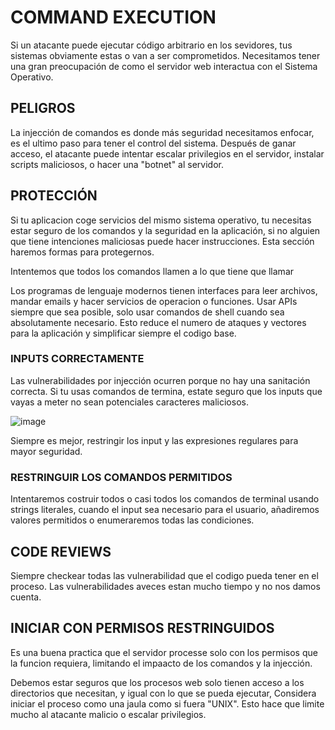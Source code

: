 # COMMAND EXECUTION

Si un atacante puede ejecutar código arbitrario en los sevidores, tus sistemas obviamente estas o van a ser comprometidos. Necesitamos tener una gran preocupación de como el servidor web interactua con el Sistema Operativo.

## PELIGROS

La injección de comandos es donde más seguridad necesitamos enfocar, es el ultimo paso para tener el control del sistema. Después de ganar acceso, el atacante puede intentar escalar privilegios en el servidor, instalar scripts maliciosos, o hacer una "botnet" al servidor.

## PROTECCIÓN

Si tu aplicacion coge servicios del mismo sistema operativo, tu necesitas estar seguro de los comandos y la seguridad en la aplicación, si no alguien que tiene intenciones maliciosas puede hacer instrucciones. Esta sección haremos formas para protegernos.

Intentemos que todos los comandos llamen a lo que tiene que llamar

Los programas de lenguaje modernos tienen interfaces para leer archivos, mandar emails y hacer servicios de operacion o funciones. Usar APIs siempre que sea posible, solo usar comandos de shell cuando sea absolutamente necesario. Esto reduce el numero de ataques y vectores para la aplicación y simplificar siempre el codigo base.

### INPUTS CORRECTAMENTE

Las vulnerabilidades por injección ocurren porque no hay una sanitación correcta. Si tu usas comandos de termina, estate seguro que los inputs que vayas a meter no sean potenciales caracteres maliciosos.

![image](https://github.com/pons-rgb/vuln/assets/174595469/1e7b28d0-4d52-418e-86eb-386338069d12)

Siempre es mejor, restringir los input y las expresiones regulares para mayor seguridad.

### RESTRINGUIR LOS COMANDOS PERMITIDOS

Intentaremos costruir todos o casi todos los comandos de terminal usando strings literales, cuando el input sea necesario para el usuario, añadiremos valores permitidos o enumeraremos todas las condiciones.

## CODE REVIEWS

Siempre checkear todas las vulnerabilidad que el codigo pueda tener en el proceso. Las vulnerabilidades aveces estan mucho tiempo y no nos damos cuenta.

## INICIAR CON PERMISOS RESTRINGUIDOS

Es una buena practica que el servidor processe solo con los permisos que la funcion requiera, limitando el impaacto de los comandos y la injección.

Debemos estar seguros que los procesos web solo tienen acceso a los directorios que necesitan, y igual con lo que se pueda ejecutar, Considera iniciar el proceso como una jaula como si fuera "UNIX". Esto hace que limite mucho al atacante malicio o escalar privilegios.


